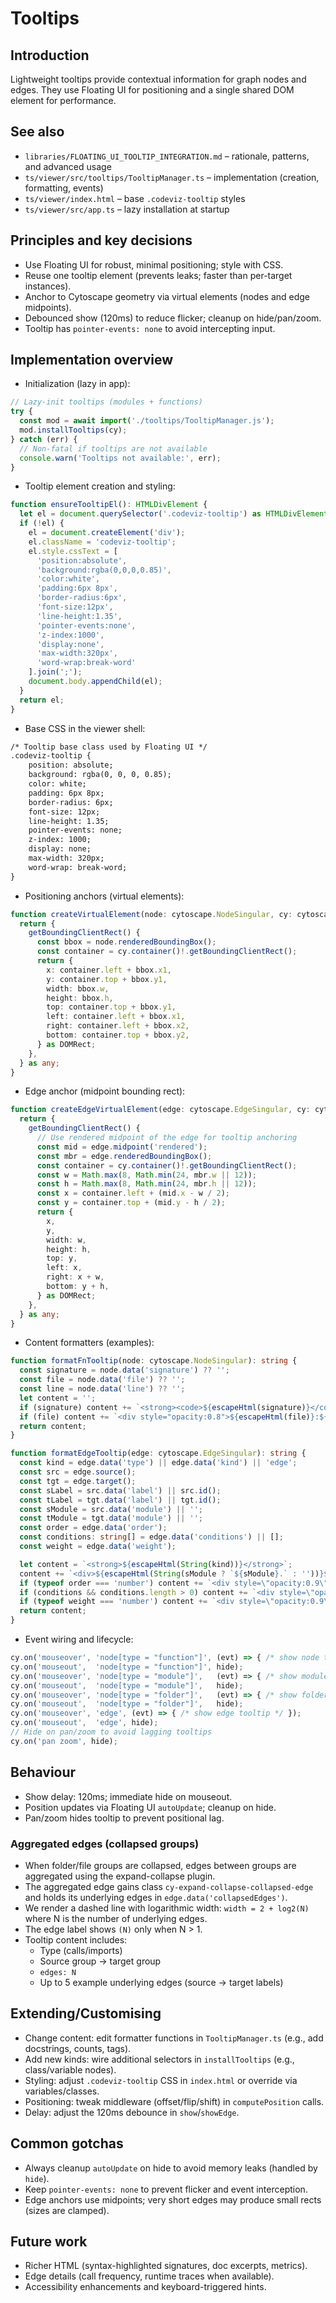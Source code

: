 # Tooltips

## Introduction
Lightweight tooltips provide contextual information for graph nodes and edges. They use Floating UI for positioning and a single shared DOM element for performance.

## See also
- `libraries/FLOATING_UI_TOOLTIP_INTEGRATION.md` – rationale, patterns, and advanced usage
- `ts/viewer/src/tooltips/TooltipManager.ts` – implementation (creation, formatting, events)
- `ts/viewer/index.html` – base `.codeviz-tooltip` styles
- `ts/viewer/src/app.ts` – lazy installation at startup

## Principles and key decisions
- Use Floating UI for robust, minimal positioning; style with CSS.
- Reuse one tooltip element (prevents leaks; faster than per-target instances).
- Anchor to Cytoscape geometry via virtual elements (nodes and edge midpoints).
- Debounced show (120ms) to reduce flicker; cleanup on hide/pan/zoom.
- Tooltip has `pointer-events: none` to avoid intercepting input.

## Implementation overview
- Initialization (lazy in app):
```220:227:ts/viewer/src/app.ts
// Lazy-init tooltips (modules + functions)
try {
  const mod = await import('./tooltips/TooltipManager.js');
  mod.installTooltips(cy);
} catch (err) {
  // Non-fatal if tooltips are not available
  console.warn('Tooltips not available:', err);
}
```

- Tooltip element creation and styling:
```4:26:ts/viewer/src/tooltips/TooltipManager.ts
function ensureTooltipEl(): HTMLDivElement {
  let el = document.querySelector('.codeviz-tooltip') as HTMLDivElement | null;
  if (!el) {
    el = document.createElement('div');
    el.className = 'codeviz-tooltip';
    el.style.cssText = [
      'position:absolute',
      'background:rgba(0,0,0,0.85)',
      'color:white',
      'padding:6px 8px',
      'border-radius:6px',
      'font-size:12px',
      'line-height:1.35',
      'pointer-events:none',
      'z-index:1000',
      'display:none',
      'max-width:320px',
      'word-wrap:break-word'
    ].join(';');
    document.body.appendChild(el);
  }
  return el;
}
```

- Base CSS in the viewer shell:
```163:177:ts/viewer/index.html
/* Tooltip base class used by Floating UI */
.codeviz-tooltip {
    position: absolute;
    background: rgba(0, 0, 0, 0.85);
    color: white;
    padding: 6px 8px;
    border-radius: 6px;
    font-size: 12px;
    line-height: 1.35;
    pointer-events: none;
    z-index: 1000;
    display: none;
    max-width: 320px;
    word-wrap: break-word;
}
```

- Positioning anchors (virtual elements):
```28:45:ts/viewer/src/tooltips/TooltipManager.ts
function createVirtualElement(node: cytoscape.NodeSingular, cy: cytoscape.Core) {
  return {
    getBoundingClientRect() {
      const bbox = node.renderedBoundingBox();
      const container = cy.container()!.getBoundingClientRect();
      return {
        x: container.left + bbox.x1,
        y: container.top + bbox.y1,
        width: bbox.w,
        height: bbox.h,
        top: container.top + bbox.y1,
        left: container.left + bbox.x1,
        right: container.left + bbox.x2,
        bottom: container.top + bbox.y2,
      } as DOMRect;
    },
  } as any;
}
```

- Edge anchor (midpoint bounding rect):
```47:70:ts/viewer/src/tooltips/TooltipManager.ts
function createEdgeVirtualElement(edge: cytoscape.EdgeSingular, cy: cytoscape.Core) {
  return {
    getBoundingClientRect() {
      // Use rendered midpoint of the edge for tooltip anchoring
      const mid = edge.midpoint('rendered');
      const mbr = edge.renderedBoundingBox();
      const container = cy.container()!.getBoundingClientRect();
      const w = Math.max(8, Math.min(24, mbr.w || 12));
      const h = Math.max(8, Math.min(24, mbr.h || 12));
      const x = container.left + (mid.x - w / 2);
      const y = container.top + (mid.y - h / 2);
      return {
        x,
        y,
        width: w,
        height: h,
        top: y,
        left: x,
        right: x + w,
        bottom: y + h,
      } as DOMRect;
    },
  } as any;
}
```

- Content formatters (examples):
```72:80:ts/viewer/src/tooltips/TooltipManager.ts
function formatFnTooltip(node: cytoscape.NodeSingular): string {
  const signature = node.data('signature') ?? '';
  const file = node.data('file') ?? '';
  const line = node.data('line') ?? '';
  let content = '';
  if (signature) content += `<strong><code>${escapeHtml(signature)}</code></strong>`;
  if (file) content += `<div style="opacity:0.8">${escapeHtml(file)}:${escapeHtml(String(line))}</div>`;
  return content;
}
```

```98:114:ts/viewer/src/tooltips/TooltipManager.ts
function formatEdgeTooltip(edge: cytoscape.EdgeSingular): string {
  const kind = edge.data('type') || edge.data('kind') || 'edge';
  const src = edge.source();
  const tgt = edge.target();
  const sLabel = src.data('label') || src.id();
  const tLabel = tgt.data('label') || tgt.id();
  const sModule = src.data('module') || '';
  const tModule = tgt.data('module') || '';
  const order = edge.data('order');
  const conditions: string[] = edge.data('conditions') || [];
  const weight = edge.data('weight');

  let content = `<strong>${escapeHtml(String(kind))}</strong>`;
  content += `<div>${escapeHtml(String(sModule ? `${sModule}.` : ''))}${escapeHtml(String(sLabel))} → ${escapeHtml(String(tModule ? `${tModule}.` : ''))}${escapeHtml(String(tLabel))}</div>`;
  if (typeof order === 'number') content += `<div style=\"opacity:0.9\">order: ${escapeHtml(String(order))}</div>`;
  if (conditions && conditions.length > 0) content += `<div style=\"opacity:0.9\">conditions: ${escapeHtml(conditions.join(', '))}</div>`;
  if (typeof weight === 'number') content += `<div style=\"opacity:0.9\">weight: ${escapeHtml(String(weight))}</div>`;
  return content;
}
```

- Event wiring and lifecycle:
```165:189:ts/viewer/src/tooltips/TooltipManager.ts
cy.on('mouseover', 'node[type = "function"]', (evt) => { /* show node tooltip */ });
cy.on('mouseout',  'node[type = "function"]', hide);
cy.on('mouseover', 'node[type = "module"]',   (evt) => { /* show module tooltip */ });
cy.on('mouseout',  'node[type = "module"]',   hide);
cy.on('mouseover', 'node[type = "folder"]',   (evt) => { /* show folder tooltip */ });
cy.on('mouseout',  'node[type = "folder"]',   hide);
cy.on('mouseover', 'edge', (evt) => { /* show edge tooltip */ });
cy.on('mouseout',  'edge', hide);
// Hide on pan/zoom to avoid lagging tooltips
cy.on('pan zoom', hide);
```

## Behaviour
- Show delay: 120ms; immediate hide on mouseout.
- Position updates via Floating UI `autoUpdate`; cleanup on hide.
- Pan/zoom hides tooltip to prevent positional lag.

### Aggregated edges (collapsed groups)
- When folder/file groups are collapsed, edges between groups are aggregated using the expand-collapse plugin.
- The aggregated edge gains class `cy-expand-collapse-collapsed-edge` and holds its underlying edges in `edge.data('collapsedEdges')`.
- We render a dashed line with logarithmic width: `width = 2 + log2(N)` where N is the number of underlying edges.
- The edge label shows `(N)` only when N > 1.
- Tooltip content includes:
  - Type (calls/imports)
  - Source group → target group
  - `edges: N`
  - Up to 5 example underlying edges (source → target labels)

## Extending/Customising
- Change content: edit formatter functions in `TooltipManager.ts` (e.g., add docstrings, counts, tags).
- Add new kinds: wire additional selectors in `installTooltips` (e.g., class/variable nodes).
- Styling: adjust `.codeviz-tooltip` CSS in `index.html` or override via variables/classes.
- Positioning: tweak middleware (offset/flip/shift) in `computePosition` calls.
- Delay: adjust the 120ms debounce in `show`/`showEdge`.

## Common gotchas
- Always cleanup `autoUpdate` on hide to avoid memory leaks (handled by `hide`).
- Keep `pointer-events: none` to prevent flicker and event interception.
- Edge anchors use midpoints; very short edges may produce small rects (sizes are clamped).

## Future work
- Richer HTML (syntax-highlighted signatures, doc excerpts, metrics).
- Edge details (call frequency, runtime traces when available).
- Accessibility enhancements and keyboard-triggered hints.

